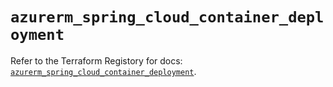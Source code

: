 # `azurerm_spring_cloud_container_deployment`

Refer to the Terraform Registory for docs: [`azurerm_spring_cloud_container_deployment`](https://www.terraform.io/docs/providers/azurerm/r/spring_cloud_container_deployment).
